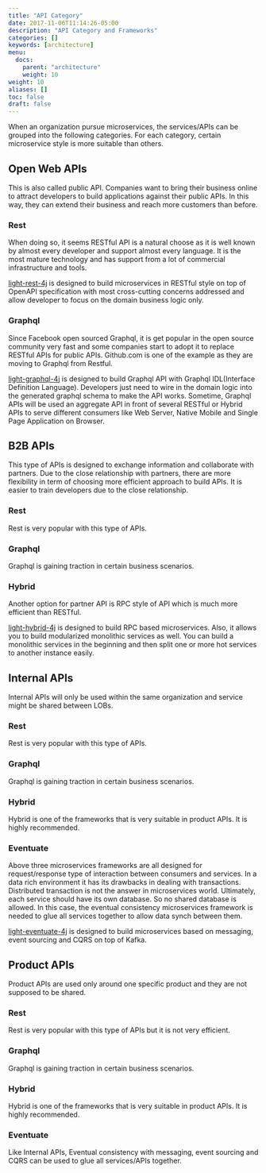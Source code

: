 ```yaml
---
title: "API Category"
date: 2017-11-06T11:14:26-05:00
description: "API Category and Frameworks"
categories: []
keywords: [architecture]
menu:
  docs:
    parent: "architecture"
    weight: 10
weight: 10
aliases: []
toc: false
draft: false
---
```


When an organization pursue microservices, the services/APIs can be grouped
into the following categories. For each category, certain microservice style
is more suitable than others. 

## Open Web APIs

This is also called public API. Companies want to bring their business online
to attract developers to build applications against their public APIs. In this
way, they can extend their business and reach more customers than before. 

### Rest

When doing so, it seems RESTful API is a natural choose as it is well known by
almost every developer and support almost every language. It is the most mature
technology and has support from a lot of commercial infrastructure and tools.

[light-rest-4j](https://github.com/networknt/light-rest-4j) is designed to build 
microservices in RESTful style on top of OpenAPI specification with most 
cross-cutting concerns addressed and allow developer to focus on the domain business 
logic only. 

### Graphql

Since Facebook open sourced Graphql, it is get popular in the open source community
very fast and some companies start to adopt it to replace RESTful APIs for public
APIs. Github.com is one of the example as they are moving to Graphql from Restful.

[light-graphql-4j](https://github.com/networknt/light-graphql-4j) is designed to
build Graphql API with Graphql IDL(Interface Definition Language). Developers just
need to wire in the domain logic into the generated graphql schema to make the
API works. Sometime, Graphql APIs will be used an aggregate API in front of several
RESTful or Hybrid APIs to serve different consumers like Web Server, Native Mobile
and Single Page Application on Browser. 

## B2B APIs

This type of APIs is designed to exchange information and collaborate with partners.
Due to the close relationship with partners, there are more flexibility in term of
choosing more efficient approach to build APIs. It is easier to train developers due
to the close relationship. 

### Rest

Rest is very popular with this type of APIs.

### Graphql

Graphql is gaining traction in certain business scenarios.

### Hybrid

Another option for partner API is RPC style of API which is much more efficient than
RESTful. 

[light-hybrid-4j](https://github.com/networknt/light-hybrid-4j) is designed to build
RPC based microservices. Also, it allows you to build modularized monolithic services
as well. You can build a monolithic services in the beginning and then split one or
more hot services to another instance easily. 


## Internal APIs

Internal APIs will only be used within the same organization and service might be shared
between LOBs. 

### Rest

Rest is very popular with this type of APIs.

### Graphql

Graphql is gaining traction in certain business scenarios.


### Hybrid

Hybrid is one of the frameworks that is very suitable in product APIs. It is highly
recommended.

### Eventuate

Above three microservices frameworks are all designed for request/response type of
interaction between consumers and services. In a data rich environment it has its
drawbacks in dealing with transactions. Distributed transaction is not the answer
in microservices world. Ultimately, each service should have its own database. So
no shared database is allowed. In this case, the eventual consistency microservices
framework is needed to glue all services together to allow data synch between them.

[light-eventuate-4j](https://github.com/networknt/light-eventuate-4j) is designed to 
build microservices based on messaging, event sourcing and CQRS on top of Kafka. 


## Product APIs

Product APIs are used only around one specific product and they are not supposed to be
shared. 

### Rest

Rest is very popular with this type of APIs but it is not very efficient.

### Graphql

Graphql is gaining traction in certain business scenarios.

### Hybrid

Hybrid is one of the frameworks that is very suitable in product APIs. It is highly
recommended.

### Eventuate

Like Internal APIs, Eventual consistency with messaging, event sourcing and CQRS can
be used to glue all services/APIs together.
